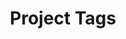 ---
title: "Project Tags"
description: "Browse interior design projects by tags. Find inspiration for specific design elements, styles, and room types from our completed work across the South East."
heading: "Tags"
---